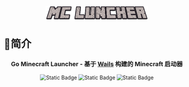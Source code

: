 <p align="center" style="text-align: center">
  <img src="./assets/img/MC-Luncher.png" width="55%"><br/>
</p>

# 🌟简介
<h3 align="center" style="text-align: center">
    Go Minecraft Launcher - 基于
    <a target="_blank" href="https://github.com/wailsapp/wails">Wails</a>
    构建的 Minecraft 启动器
</h3>
<p align="center" style="text-align: center">
    <img alt="Static Badge" src="https://img.shields.io/badge/license-GPL_2.0-1bd1a5">
    <img alt="Static Badge" src="https://img.shields.io/badge/%3C%2F%3E-golang-%234b5cc4">
    <img alt="Static Badge" src="https://img.shields.io/badge/Frame-Wails-%23f20c00">
</p>
